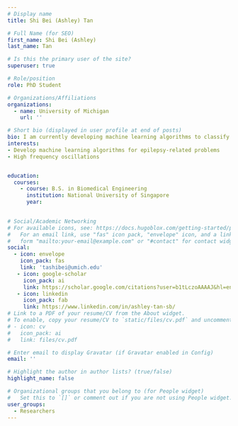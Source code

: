 ```yaml
---
# Display name
title: Shi Bei (Ashley) Tan

# Full Name (for SEO)
first_name: Shi Bei (Ashley)
last_name: Tan

# Is this the primary user of the site?
superuser: true

# Role/position
role: PhD Student

# Organizations/Affiliations
organizations:
  - name: University of Michigan
    url: ''

# Short bio (displayed in user profile at end of posts)
bio: I am currently developing machine learning algorithms to classify high frequency oscillations as artifacts or non-artifacts
interests:
- Develop machine learning algorithms for epilepsy-related problems
- High frequency oscillations


education:
  courses:
    - course: B.S. in Biomedical Engineering
      institution: National University of Singapore
      year: 
    

# Social/Academic Networking
# For available icons, see: https://docs.hugoblox.com/getting-started/page-builder/#icons
#   For an email link, use "fas" icon pack, "envelope" icon, and a link in the
#   form "mailto:your-email@example.com" or "#contact" for contact widget.
social:
  - icon: envelope
    icon_pack: fas
    link: 'tashibei@umich.edu'
   - icon: google-scholar
     icon_pack: ai
     link: https://scholar.google.com/citations?user=b1tLczoAAAAJ&hl=en
   - icon: linkedin
     icon_pack: fab
     link: https://www.linkedin.com/in/ashley-tan-sb/
# Link to a PDF of your resume/CV from the About widget.
# To enable, copy your resume/CV to `static/files/cv.pdf` and uncomment the lines below.
# - icon: cv
#   icon_pack: ai
#   link: files/cv.pdf

# Enter email to display Gravatar (if Gravatar enabled in Config)
email: ''

# Highlight the author in author lists? (true/false)
highlight_name: false

# Organizational groups that you belong to (for People widget)
#   Set this to `[]` or comment out if you are not using People widget.
user_groups:
  - Researchers
---
```




